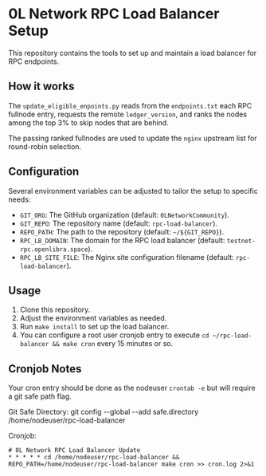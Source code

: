 # 0L Network RPC Load Balancer Setup

This repository contains the tools to set up and maintain a load balancer for RPC endpoints.

## How it works

The `update_eligible_enpoints.py` reads from the `endpoints.txt` each RPC fullnode entry, requests the remote `ledger_version`, and ranks the nodes among the top 3% to skip nodes that are behind.

The passing ranked fullnodes are used to update the `nginx` upstream list for round-robin selection.

## Configuration

Several environment variables can be adjusted to tailor the setup to specific needs:

- `GIT_ORG`: The GitHub organization (default: `0LNetworkCommunity`).
- `GIT_REPO`: The repository name (default: `rpc-load-balancer`).
- `REPO_PATH`: The path to the repository (default: `~/${GIT_REPO}`).
- `RPC_LB_DOMAIN`: The domain for the RPC load balancer (default: `testnet-rpc.openlibra.space`).
- `RPC_LB_SITE_FILE`: The Nginx site configuration filename (default: `rpc-load-balancer`).

## Usage

1. Clone this repository.
2. Adjust the environment variables as needed.
3. Run `make install` to set up the load balancer.
4. You can configure a root user cronjob entry to execute `cd ~/rpc-load-balancer && make cron` every 15 minutes or so.

## Cronjob Notes

Your cron entry should be done as the nodeuser `crontab -e` but will require a git safe path flag. 

Git Safe Directory:
git config --global --add safe.directory /home/nodeuser/rpc-load-balancer


Cronjob:
```
# 0L Network RPC Load Balancer Update
* * * * * cd /home/nodeuser/rpc-load-balancer && REPO_PATH=/home/nodeuser/rpc-load-balancer make cron >> cron.log 2>&1
```
